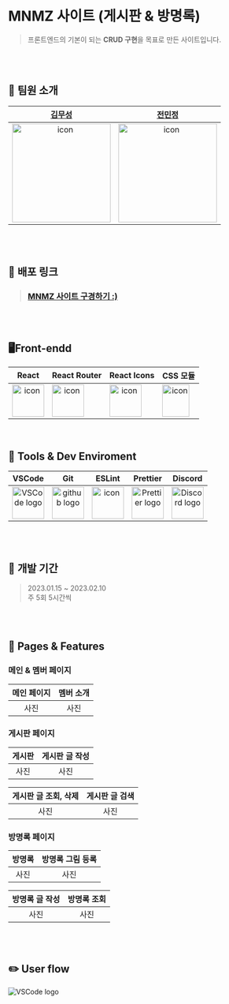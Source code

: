 # MNMZ 사이트 (게시판 & 방명록)

> 프론트엔드의 기본이 되는 **CRUD 구현**을 목표로 만든 사이트입니다.

<br>
<br>

## 💼 팀원 소개

|                                                                                                                                                                                                                                                                                                                                                                                                                                                                                                                                                                                                                                                                                                                                                                                                                                                                                                                                                                         [김무성](https://github.com/lapmu)                                                                                                                                                                                                                                                                                                                                                                                                                                                                                                                                                                                                                                                                                                                                                                                                                                                                                                                                                                         |                                                                                                                                                                                                                                                                                                                                                                                                                                                                                                                                                                                                                                                                                                                                                                                                                                                                                                                                                                        [전민정](https://github.com/dding-v)                                                                                                                                                                                                                                                                                                                                                                                                                                                                                                                                                                                                                                                                                                                                                                                                                                                                                                                                                                        |
| :--------------------------------------------------------------------------------------------------------------------------------------------------------------------------------------------------------------------------------------------------------------------------------------------------------------------------------------------------------------------------------------------------------------------------------------------------------------------------------------------------------------------------------------------------------------------------------------------------------------------------------------------------------------------------------------------------------------------------------------------------------------------------------------------------------------------------------------------------------------------------------------------------------------------------------------------------------------------------------------------------------------------------------------------------------------------------------------------------------------------------------------------------------------------------------------------------------------------------------------------------------------------------------------------------------------------------------------------------------------------------------------------------------------------------------------------------------------------------------------------------------------------------------------------------------------------------------------------------------------------------------------------------------------------------------------------------------------------------------------------------------------------------------------------------------------------------------------------------------------------------------------------------------------------------------------------------------------------------------: | :--------------------------------------------------------------------------------------------------------------------------------------------------------------------------------------------------------------------------------------------------------------------------------------------------------------------------------------------------------------------------------------------------------------------------------------------------------------------------------------------------------------------------------------------------------------------------------------------------------------------------------------------------------------------------------------------------------------------------------------------------------------------------------------------------------------------------------------------------------------------------------------------------------------------------------------------------------------------------------------------------------------------------------------------------------------------------------------------------------------------------------------------------------------------------------------------------------------------------------------------------------------------------------------------------------------------------------------------------------------------------------------------------------------------------------------------------------------------------------------------------------------------------------------------------------------------------------------------------------------------------------------------------------------------------------------------------------------------------------------------------------------------------------------------------------------------------------------------------------------------------------------------------------------------------------------------------------------------------------: |
| <div style="display: flex; align-items: flex-start;"><img src="https://lh3.googleusercontent.com/fife/AMPSemfd8kRPd5JtESckzxdwKg0Dd2a4reC0V7uPcB-DrdgP7kzgApAC9ceo4RgtszRTgcH_oRQrnJrq79Cb6HFR3mM9EnuXaKIkMNRoNVy6DHdCR84aWXMZBryQdRdIrk_c0VW7Z9oqfX5vK4qHrm0UwS2F9l0ilY5W8DE0018lMcmV9JouFGxFlUA_PGRMuohIFlyIVEx0RSZb9pbnYdaRo4BjqajNYIAo9RGkA9nJ2jgcpy40YW9JhrVvtaO2CpK5VK0V61mD6inc2tKQTTnSSP-o_QRkr1ZPf-b0VzJeWUAqqkPbC8k64N5BtcmT0sXIUr7iMi-szeus5aGbS-eJQBvXB1gyDk4_eRUtx-LGS923S5TvHBwtWynNEVJnvPQ5wpbs4ug1pQxF9-J1RTPdWUHJOuW1fid_0vHFenieGeb7TfjKHKqrG0BIvrnNGk0yWFJjH2T4disnFJ_t7STeKl0A0QQhBuUZLYM1JfGDpPKCHEdhOqDjRLBH3hQzyzV6jjKkpQJ2NxAA3qoRQ-MGe2o4VN6up31mm-jKBkna9QdL_WYV7UMByHhLibeGp2MKwyzXDUk4_N_rkbGrLHNtBoo5wHX0urZPQNx6M1rMaFyV3AxazJP5mObSWx5YlJBjjSGoDaILraKOGpxLH3h9fXhygoFJvU_q1F3IWbPiyqJhnIlzqN56NaBTEHtOty1ciwL95ncF-Pb1P6G_hruFN_Ts2Js_XiA-as2d3WSB3kmXr4aARb7hOGStUD46MS58EDWyp48OXftNU4mBYBi44AoEapV3bc3DUhp-4bEsrYlnmOHb8sGF8TCn3_l38MmbNHriuV5zAB_yPsvr4Ymo2IhCKD4u7dwaGJnZP79Al2AqhpYol4RTdP03tkHFOc4uNbiw6_CSnpsDQXBl3w3IBBqttHvrl9htvIWEqTko4gkenSx-1Me-BTHcvn10BGDeKHc0uHrjIQ5FvcXrfuKu7D9x90zpxOHDhtH9pWUPZvEGv0NAwa7KicUw2KpqFtrUMN2es__QatK-b9D_1_nl3z7hAjjNGyZa1c3pUBkSdxBs8WhNHmRCSLsPnAVDUCbKlsSR1QiWX59a2DX7HVCfpAeqyghZ58dHAEK84ZJNtu2SrpfmbfdBdo3TGDQhy1MSPKYZ5-lFvC4c558dhgQLRBxm6EKzDjpMGbNmnqFmLOUzkELId_ydWmb_jiaVc600KIt9XSbxIrwLxhuJYZwocwk77rQ8HOga_D0nMfM-Fx7Fk4u3QBT0_Xvo2hG8FME2rgbB3x_5cbJniJirifjgGweTFfhvQlWX2Ez0lZMi7iP-DKr_6ckkL5GbysJB-b7aUzZ05cB9KW3cufKEwnMxByiGwUvMjsLw1V6n1R_aiugLeIMGVJfB3IX-9scdL1qMIWcnwgJfslhnYS6Ute6WxpdMfD65yhwLVJgkvdSNb3ozYiG5aZxLalfhUZh7EwupFEqyrBoBWaXQjMsKjrBVS03gOvCeqI34JNagagyf5sOA5N1vqSu3KeH9O3Qo5xCkHw2CDp_v1nFRd4trTgg7PoAZg-pc9YML-eMw-R7R-24SppqDNntC9LfURs9lNFG17KpfIqbVQmjEohjUHVe3TQjLkIzc6X4USrB51LHvsEWBm77cF9d2679LXMxnVJDvYObIh15Aknyp6fN45H70PFrlgHaoEnp2RXJgE80EakX9VJR9KfUj8-hLnikrI8HWQ-glgq5nyqbvIA=w2405-h1320" alt="icon" width="200" height="200" /></div> | <div style="display: flex; align-items: flex-start;"><img src="https://lh3.googleusercontent.com/fife/AMPSemd3MThSQawS1Hw4CTJWYiIumFnMqiJgnLNUVe-gSZkmiD1qIfJ4pksMKROJHsWOf9lKrmOEXGO906Y1faF83l8Fi16PQ98Sj5YyfLK5FZMqr6YIcYwJdTXKQyhWtiN6sr8J1lUqvQgXQsXAggwYKzu3IR4R5p5oe3pi9R58gKM86ZL5BG6TaVdWZLiMOX9skaa5ITET7ys8iwRdgbGhqAQHfkpzIyHqkBVbAEAYDvtf7kUtw1PoGTZONMYxfAu6RzCeEGHXC6Iv9kbauQfmG1xqJ0IKV2VKI9QXkg1ToMji-Ub4-0UIgeCUrs-G4b6cRRe7WvAyMnfmBnHuiabFMusE9bLrZtUIvankGIq09ZPWq7uIkLZ9gEmQyoBkmDQ8KC4crVkKMATobFJBq4Zp8PuuIV9U9Zh2WY-qYdkf1786hkNMNEixQm-FLnosVCm529jNR7m8v0ulJvizivRb0XFaouQop3jnGWyD2N_bsoKQdEMHTiohAdtuOlChpJo1azZwH5_DwQBmPUxBJy8giuZX_UsbycNWKpdLBMUi6oLqj2kL-AIk3CO6uEEjl-HG2NWbR0gsBfCPaE8-ML5-_h1G-8QutvaiC46KvWjojZJAFDJDIUEehiHP2ji_7RYv7U550Q1GUa2ZNbMpmpyWrIO6OItFnY3RPc-l5owd3UY_JgpLHBhpkrXsDcdJTciHDsYb2xlsGtZjlfeDGWR17EHqKYJwCL_Pp7k7chWWQ_7uOab3lr_c87jXe9EUJchc2_8HeDEwo3MnmJNpVLJTYz3ZzC0GAuvH1rpzo8_wdyKAiKAcYY3OnoKv2GXsACzlTQz7JLoKqU-bhtpAV7cYel-kgYOuegx1eJtKJ3e__FWUuEEYdPyaC-25HNZy9x7g5Qgq_sRZHZSF2RSGPcpm97cL7Vj0J-WonpcX7PTswgIYt1KguKfgx9oSbuTBWRSv_pLvHwYnfGFm6vCVN7i07XY_4Jx0uptmyHvqmcxHvrN7ZKl1u_9YcTZEgC7fe8daxxFxTR7rtT_CU3Q3m-GuJRHKOO7RPMQRnWbd4HU8kOfII1bYGlqB7xETUtJ6enqcZWb8Hk_PbNIkmr-C-Cjkr_z0NB1XPBtChkg3YoB6EOxTF9kptfl4gwGqwoawDZErmFS2aTpAxrZ6beDC3lFu4b_yZXgtlulyT249vQI7yWElnUwY-GoynP8WBWvxgKIJvP9a_shAp_c0FQIO4GfHKGeyxBiRJKxFJJYbm2MEGbH0qlkz_23mS09oQze3m4ecd8nHYp07vOWKOAKhoXXpRnXLsEKLOgT6EF_D0JjrlqX7TOjaDRZnHjAPFRFCITLPDOXpClotJseYHMXIoRg7yUv4yOaN62W0BisuEA41RPTsvHI906EdeAoi9TJU_09xkJU9B_bMDqQ_CytCzTuuTz8bf3mn6QQWDx2NkcsXFdzSu1k9G6XOK_fBRjYCrcNqKbSyyhg1KNsU1XAYmAsV6-3A_O8jNhpy0Npbx-XG2869mbM7KHZ2K16qIHd6263B1SUdAzEq4GuymudGilCvc1Bs1ixnwXgDnUBx-Tr4C82lb6mbKrZ6QyFvYyhXew2x-v8KghEh7spz31862jPr81rwRFrAh1XaYewsVoVY3nMxttFetcKhZ_VgOBsZNBFcPLvo6yvusAzjfMP0KOAYbhNNQdcMhHgEXqMdWIiN70FWPSG9WdMkUDmUkSoojeAmZkqgZ99zwcgT9Q=w1985-h1320" alt="icon" width="200" height="200" /></div> |

<br>
<br>

## 🔎 배포 링크

> ### [MNMZ 사이트 구경하기 :)](https://lapmu.github.io/toy_board/)

<br>
<br>

## 🖥Front-endd

|                                                                              React                                                                               |                                                                                                                                         React Router                                                                                                                                          |                                                                                                                                                                   React Icons                                                                                                                                                                   |                                                                                                     CSS 모듈                                                                                                      |
| :--------------------------------------------------------------------------------------------------------------------------------------------------------------: | :-------------------------------------------------------------------------------------------------------------------------------------------------------------------------------------------------------------------------------------------------------------------------------------------: | :---------------------------------------------------------------------------------------------------------------------------------------------------------------------------------------------------------------------------------------------------------------------------------------------------------------------------------------------: | :---------------------------------------------------------------------------------------------------------------------------------------------------------------------------------------------------------------: |
| <div style="display: flex; align-items: flex-start;"><img src="https://techstack-generator.vercel.app/react-icon.svg" alt="icon" width="65" height="65" /></div> | <div style="display: flex; align-items: flex-start;"><img src="https://camo.githubusercontent.com/e8906557a588be2b18a5b24ac7b9bd8353612f4da9f3766251b1c49223e3c629/68747470733a2f2f63646e2e73696d706c6569636f6e732e6f72672f7265616374726f75746572" alt="icon" width="65" height="65" /></div> | <div style="display: flex; align-items: flex-start;"><img src="https://camo.githubusercontent.com/48d099290b4cb2d7937bcd96e8497cf1845b54a810a6432c70cf944b60b40c77/68747470733a2f2f7261776769742e636f6d2f676f72616e67616a69632f72656163742d69636f6e732f6d61737465722f72656163742d69636f6e732e737667" alt="icon" width="65" height="65" /></div> | <div style="display: flex; align-items: flex-start;"><img src="https://user-images.githubusercontent.com/111227745/210204643-4c3d065c-59ec-481d-ac13-cea795730835.png" alt="icon" width="55" height="65" /></div> |

<br>

## 🔧 Tools & Dev Enviroment

|                                                                                           VSCode                                                                                           |                                                     Git                                                     |                                                                                                                                                           ESLint                                                                                                                                                            |                                                                                                                                  Prettier                                                                                                                                   |                                                                                       Discord                                                                                        |
| :----------------------------------------------------------------------------------------------------------------------------------------------------------------------------------------: | :---------------------------------------------------------------------------------------------------------: | :-------------------------------------------------------------------------------------------------------------------------------------------------------------------------------------------------------------------------------------------------------------------------------------------------------------------------: | :-------------------------------------------------------------------------------------------------------------------------------------------------------------------------------------------------------------------------------------------------------------------------: | :----------------------------------------------------------------------------------------------------------------------------------------------------------------------------------: |
| <img alt="VSCode logo" src="https://upload.wikimedia.org/wikipedia/commons/thumb/9/9a/Visual_Studio_Code_1.35_icon.svg/512px-Visual_Studio_Code_1.35_icon.svg.png" width="65" height="65"> | <img alt="github logo" src="https://techstack-generator.vercel.app/github-icon.svg" width="65" height="65"> | <div style="display: flex; align-items: flex-start;"><img src="https://camo.githubusercontent.com/e7eb6839f0d42fffcd7435133609f4fe6a2cad787439321d809c273d66ac4c77/68747470733a2f2f74656368737461636b2d67656e657261746f722e76657263656c2e6170702f65736c696e742d69636f6e2e737667" alt="icon" width="65" height="65" /></div> | <img alt="Prettier logo" src="https://camo.githubusercontent.com/82935f72bd8f7a84991ceeb91cba325f0ae3b00f7fb2af42da60a81d3ff631b4/68747470733a2f2f74656368737461636b2d67656e657261746f722e76657263656c2e6170702f70726574746965722d69636f6e2e737667" width="65" height="65"> | <img alt="Discord logo" src="https://assets-global.website-files.com/6257adef93867e50d84d30e2/62595384e89d1d54d704ece7_3437c10597c1526c3dbd98c737c2bcae.svg" height="65" width="65"> |

<br>
<br>

## 📅 개발 기간

> 2023.01.15 ~ 2023.02.10  
> 주 5회 5시간씩

<br>
<br>

## 🌟 Pages & Features

### 메인 & 멤버 페이지

| **메인 페이지** | **멤버 소개** |
| :-------------: | :-----------: |
|      사진       |     사진      |

### 게시판 페이지

| **게시판** | **게시판 글 작성** |
| :--------: | :----------------: |
|    사진    |        사진        |

| **게시판 글 조회, 삭제** | **게시판 글 검색** |
| :----------------------: | :----------------: |
|           사진           |        사진        |

### 방명록 페이지

| **방명록** | **방명록 그림 등록** |
| :--------: | :------------------: |
|    사진    |         사진         |

| **방명록 글 작성** | **방명록 조회** |
| :----------------: | :-------------: |
|        사진        |      사진       |

<br>
<br>

## ✏️ User flow

<img alt="VSCode logo" src="https://lh3.googleusercontent.com/fife/AMPSemdoNzJxG8hobLN3W5q2hKmqm32-iQ30jnEWWQv6Xm3HT_zZp1C3zv9OWNCzSaxvBPI1hUI_PnfH5iBBIXbkoQbRPQQqJyfr4nUD_a3uwTBViGP09FN8YDNZ0yONQvjdK-jYO3gM7SSx-pv_BsPAFla5jhyp6sacrjXTduOSeZ_3LiEstSJhNqmgbEwMH8iJSUsDmy0WVvO-kwm7qAFD8D64n6NidWap2qPdEDvm6dEtuR1qeMRGMavP-o9Jm9AD2_ozDUu79Rf420qC_-usZVNqWwMn2pG0ZG5tQ9oYdL-1kBWWeY17X3cTkJ0jp1qfqP-TaewH7pvn1yI51ra8ZTUlwvrd9FrhyoTqw-zKKfN0VO9_CttSxah_aS7Q9t95i5jiQF_9KvdTyGyOMk-5LVOsel6dHKWhEXZiX3r_TwDGThV0EFoizYpwMO5vwMr7e6NODJWXSmtx5mUKX4iz1scKwdrftmfU5KbIHYHV3DytW4iaapTerpBdyK5V2za8rEvJbd5j1TmwDeTOTDm2ypSr0G8U_8jcMEq9TL_mIkmOiF8YbXDWcvoYwE1Lh1NeMScC1iXp1S6wgxSZRZdy7qCDCDxUwgRO4_0wt4u7Z1kCXMlRKnynBEcmLo_TaqGjc2HQ15LUodMi1BKVHDspq1wr-OWc_j_rvmjyVtG6YN2yJL7hB23hIqSvUlHDyg8pqpg5_4Et0DVimNeG74gg6yWpSR8ueHiYSkuuiWki-t5K-TT5CfNuyXjvnO1t90ih_jg5aJCmDJSO8ckUgWUZUrnAR1NzU3oi8NVSH9fABPd77MvbMF-_9qoomL_AjRRpvEErLRp-UkaDy0c9CoB8AfgdXLGGgjpgTOJ751uWdA7i1i_QN668RE2eRHwML3I6Fkhl7dgVk_Jh40fUSBvpcsd_968d4EOxR8jgkxTHZB7Hh3Tkr96ixzHNFRLtNw9Is60RCUuUpdhFNBXZJP4KtMJ9BrMAM9CJzkeRHvdGpg9MzbmfyK_WOni2u-k1pPFXFTzJjeh9uoGgF0wDr8SqCMg844rc9kys1ghkFTwXbkPaDFAsya3xhaBsZcjo-IJvBzfKByG_48eqJ5nUJ0rf1FVj0FjFTfCIuHyS-7WIwEi3BFKn4-aXwOU3NclwBRa5l9d7s8iwEKUe2m7QWJLh0H6mvbArhViR7fOMVeJPUPfv1_R61Ajq5MZ1f9vXNw=w2405-h1320" >

<br>
